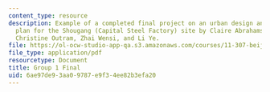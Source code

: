 ```yaml
---
content_type: resource
description: Example of a completed final project on an urban design and development
  plan for the Shougang (Capital Steel Factory) site by Claire Abrahamse, Josh Fiala,
  Christine Outram, Zhai Wensi, and Li Ye.
file: https://ol-ocw-studio-app-qa.s3.amazonaws.com/courses/11-307-beijing-urban-design-studio-summer-2008/6ae97de93aa09787e9f34ee82b3efa20_group1_final.pdf
file_type: application/pdf
resourcetype: Document
title: Group 1 Final
uid: 6ae97de9-3aa0-9787-e9f3-4ee82b3efa20
---
```

